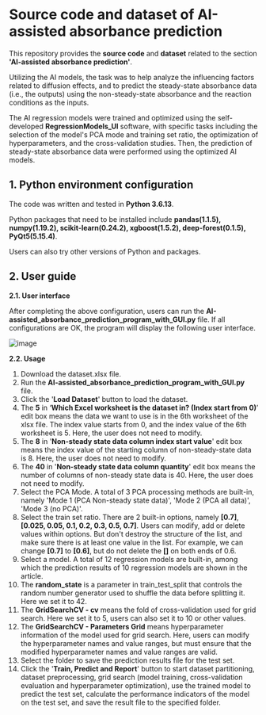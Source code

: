 # Source code and dataset of AI-assisted absorbance prediction

This repository provides the **source code** and **dataset** related to the section **'AI-assisted absorbance prediction'**.

Utilizing the AI models, the task was to help analyze the influencing factors related to diffusion effects, and to predict the steady-state absorbance data (i.e., the outputs) using the non-steady-state absorbance and the reaction conditions as the inputs.

The AI regression models were trained and optimized using the self-developed **RegressionModels_UI** software, with specific tasks including the selection of the model's PCA mode and training set ratio, the optimization of hyperparameters, and the cross-validation studies. Then, the prediction of steady-state absorbance data were performed using the optimized AI models.

## 1. Python environment configuration
The code was written and tested in **Python 3.6.13**.

Python packages that need to be installed include **pandas(1.1.5), numpy(1.19.2), scikit-learn(0.24.2), xgboost(1.5.2), deep-forest(0.1.5), PyQt5(5.15.4)**.

Users can also try other versions of Python and packages.

## 2. User guide
**2.1. User interface**

After completing the above configuration, users can run the **AI-assisted\_absorbance\_prediction\_program\_with\_GUI.py** file. If all configurations are OK, the program will display the following user interface.

![image](https://github.com/WangJianwei1991/LJM_Regression/assets/35262865/cfd24674-9355-4550-967f-a72881468453)

**2.2. Usage**

1. Download the dataset.xlsx file. 
2. Run the **AI-assisted\_absorbance\_prediction\_program\_with\_GUI.py** file.
3. Click the '**Load Dataset**' button to load the dataset.
4. The **5** in ‘**Which Excel worksheet is the dataset in? (Index start from 0)**’ edit box means the data we want to use is in the 6th worksheet of the xlsx file. The index value starts from 0, and the index value of the 6th worksheet is 5. Here, the user does not need to modify.
5. The **8** in '**Non-steady state data column index start value**' edit box means the index value of the starting column of non-steady-state data is 8. Here, the user does not need to modify.
6. The **40** in '**Non-steady state data column quantity**' edit box means the number of columns of non-steady state data is 40. Here, the user does not need to modify.
7. Select the PCA Mode. A total of 3 PCA processing methods are built-in, namely 'Mode 1 (PCA Non-steady state data)', 'Mode 2 (PCA all data)', 'Mode 3 (no PCA)'.
8. Select the train set ratio. There are 2 built-in options, namely **[0.7]**, **[0.025, 0.05, 0.1, 0.2, 0.3, 0.5, 0.7]**. Users can modify, add or delete values ​​within options. But don't destroy the structure of the list, and make sure there is at least one value in the list. For example, we can change **[0.7]** to **[0.6]**, but do not delete the **[]** on both ends of 0.6.
9. Select a model. A total of 12 regression models are built-in, among which the prediction results of 10 regression models are shown in the article.
10. The **random\_state** is a parameter in train\_test\_split that controls the random number generator used to shuffle the data before splitting it. Here we set it to 42.
11. The **GridSearchCV - cv** means the fold of cross-validation used for grid search. Here we set it to 5, users can also set it to 10 or other values.
12. The **GridSearchCV - Parameters Grid** means hyperparameter information of the model used for grid search. Here, users can modify the hyperparameter names and value ranges, but must ensure that the modified hyperparameter names and value ranges are valid.
13. Select the folder to save the prediction results file for the test set.
14. Click the '**Train, Predict and Report**' button to start dataset partitioning, dataset preprocessing, grid search (model training, cross-validation evaluation and hyperparameter optimization), use the trained model to predict the test set, calculate the performance indicators of the model on the test set, and save the result file to the specified folder.
